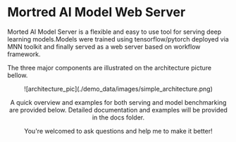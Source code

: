 # Mortred AI Model Web Server

Morted AI Model Server is a flexible and easy to use tool for serving deep learning models.Models were trained using tensorflow/pytorch deployed via MNN toolkit and finally served as a web server based on workflow framework.

The three major components are illustrated on the architecture picture bellow.

<div align=center>![architecture_pic](./demo_data/images/simple_architecture.png)


A quick overview and examples for both serving and model benchmarking are provided below. Detailed documentation and examples will be provided in the docs folder.

You're welcomed to ask questions and help me to make it better!
